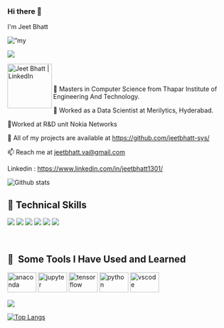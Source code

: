 ### Hi there 👋
I'm Jeet Bhatt 

<p align=”center”>
<img width=”200" height=”200" src="https://user-images.githubusercontent.com/57107608/194834876-c797fe88-286d-4879-ab0c-30f583556726.png" alt=”my banner”>
</p>


![](https://komarev.com/ghpvc/?username=Jeetbhatt-sys&label=PROFILE+VIEWS&color=green)

<a href="https://www.linkedin.com/in/yushi95/"><img align="left" src="https://user-images.githubusercontent.com/57107608/194836321-d2017f00-8769-49db-a599-bb5dee36d94a.png" alt="Jeet Bhatt | LinkedIn" width="100px"/></a>

</br></br>

🔭 Masters in Computer Science from Thapar Institute of Engineering And Technology.

👯 Worked as a Data Scientist at Merilytics, Hyderabad.

👯Worked at R&D unit Nokia Networks

💬 All of my projects are available at https://github.com/jeetbhatt-sys/

📫 Reach me at jeetbhatt.va@gmail.com

Linkedin : https://www.linkedin.com/in/jeetbhatt1301/

![Github stats](https://github-readme-stats.vercel.app/api?username=jeetbhatt-sys)

## 💼 Technical Skills

![](https://img.shields.io/badge/Code-Python-informational?style=flat&logo=python&color=61DAFB)
![](https://img.shields.io/badge/Code-C-informational?style=flat&logo=C&color=764ABC)
![](https://img.shields.io/badge/Code-C++-informational?style=flat&logo=C++&color=764ABC)
![](https://img.shields.io/badge/Code-JavaScript-informational?style=flat&logo=JavaScript&color=F7DF1E)
![](https://https://img.shields.io/badge/Code-SQL-informational?style=flat&logo=sql&color=CC342D)
![](https://img.shields.io/badge/Code-MySQL-informational?style=flat&logo=MySQL&color=CC0000)

</br>

<h2> 🚀 &nbsp;Some Tools I Have Used and Learned</h2>
<p align="left">
<img src="https://cdn.jsdelivr.net/gh/devicons/devicon/icons/anaconda/anaconda-original-wordmark.svg" alt="anaconda" width="65" height="45"/>
<img src="https://cdn.jsdelivr.net/gh/devicons/devicon/icons/jupyter/jupyter-original-wordmark.svg" alt="jupyter" width="65" height="45"/>
  <img src="https://cdn.jsdelivr.net/gh/devicons/devicon/icons/tensorflow/tensorflow-original-wordmark.svg" alt="tensorflow" width="65" height="45"/>

  <img src="https://cdn.jsdelivr.net/gh/devicons/devicon/icons/python/python-original-wordmark.svg" alt="python" width="65" height="45"/>

  
<img src="https://cdn.jsdelivr.net/gh/devicons/devicon/icons/vscode/vscode-original.svg" alt="vscode" width="65" height="45"/>
</p>


[![](https://activity-graph.herokuapp.com/graph?username=jeetbhatt-sys&theme=react)](https://github.com/jeetbhatt-sys/github-readme-activity-graph)


[![Top Langs](https://github-readme-stats.vercel.app/api/top-langs/?username=jeetbhatt-sys&layout=compact)](https://github.com/jeetbhatt-sys)
